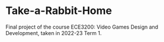 # Take-a-Rabbit-Home
Final project of the course ECE3200: Video Games Design and Development, taken in 2022-23 Term 1.
